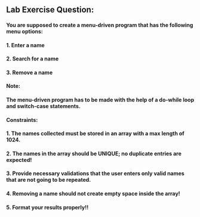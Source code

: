 ## Lab Exercise Question:
#### You are supposed to create a menu-driven program that has the following menu options:
#### 1. Enter a name
#### 2. Search for a name
#### 3. Remove a name
#### Note:
#### The menu-driven program has to be made with the help of a do-while loop and switch-case statements.
#### Constraints:
#### 1. The names collected must be stored in an array with a max length of 1024.
#### 2. The names in the array should be UNIQUE; no duplicate entries are expected!
#### 3. Provide necessary validations that the user enters only valid names that are not going to be repeated.
#### 4. Removing a name should not create empty space inside the array!
#### 5. Format your results properly!!

